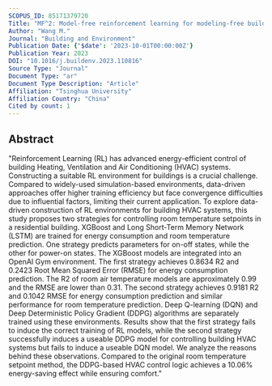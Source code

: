 ```yaml
---
SCOPUS_ID: 85171379720
Title: "MF^2: Model-free reinforcement learning for modeling-free building HVAC control with data-driven environment construction in a residential building"
Author: "Wang M."
Journal: "Building and Environment"
Publication Date: {'$date': '2023-10-01T00:00:00Z'}
Publication Year: 2023
DOI: "10.1016/j.buildenv.2023.110816"
Source Type: "Journal"
Document Type: "ar"
Document Type Description: "Article"
Affiliation: "Tsinghua University"
Affiliation Country: "China"
Cited by count: 1
---
```


## Abstract
"Reinforcement Learning (RL) has advanced energy-efficient control of building Heating, Ventilation and Air Conditioning (HVAC) systems. Constructing a suitable RL environment for buildings is a crucial challenge. Compared to widely-used simulation-based environments, data-driven approaches offer higher training efficiency but face convergence difficulties due to influential factors, limiting their current application. To explore data-driven construction of RL environments for building HVAC systems, this study proposes two strategies for controlling room temperature setpoints in a residential building. XGBoost and Long Short-Term Memory Network (LSTM) are trained for energy consumption and room temperature prediction. One strategy predicts parameters for on-off states, while the other for power-on states. The XGBoost models are integrated into an OpenAI Gym environment. The first strategy achieves 0.8634 R2 and 0.2423 Root Mean Squared Error (RMSE) for energy consumption prediction. The R2 of room air temperature models are approximately 0.99 and the RMSE are lower than 0.31. The second strategy achieves 0.9181 R2 and 0.1042 RMSE for energy consumption prediction and similar performance for room temperature prediction. Deep Q-learning (DQN) and Deep Deterministic Policy Gradient (DDPG) algorithms are separately trained using these environments. Results show that the first strategy fails to induce the correct training of RL models, while the second strategy successfully induces a useable DDPG model for controlling building HVAC systems but fails to induce a useable DQN model. We analyze the reasons behind these observations. Compared to the original room temperature setpoint method, the DDPG-based HVAC control logic achieves a 10.06% energy-saving effect while ensuring comfort."
